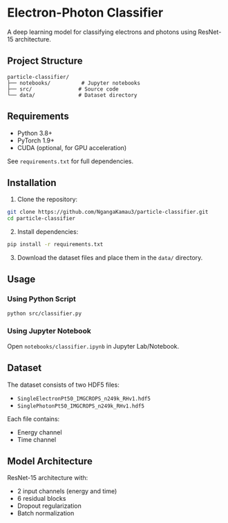 # Electron-Photon Classifier

A deep learning model for classifying electrons and photons using ResNet-15 architecture.

## Project Structure

```
particle-classifier/
├── notebooks/          # Jupyter notebooks
├── src/               # Source code
└── data/              # Dataset directory
```

## Requirements

- Python 3.8+
- PyTorch 1.9+
- CUDA (optional, for GPU acceleration)

See `requirements.txt` for full dependencies.

## Installation

1. Clone the repository:
```bash
git clone https://github.com/NgangaKamau3/particle-classifier.git
cd particle-classifier
```

2. Install dependencies:
```bash
pip install -r requirements.txt
```

3. Download the dataset files and place them in the `data/` directory.

## Usage

### Using Python Script
```bash
python src/classifier.py
```

### Using Jupyter Notebook
Open `notebooks/classifier.ipynb` in Jupyter Lab/Notebook.

## Dataset

The dataset consists of two HDF5 files:
- `SingleElectronPt50_IMGCROPS_n249k_RHv1.hdf5`
- `SinglePhotonPt50_IMGCROPS_n249k_RHv1.hdf5`

Each file contains:
- Energy channel
- Time channel

## Model Architecture

ResNet-15 architecture with:
- 2 input channels (energy and time)
- 6 residual blocks
- Dropout regularization
- Batch normalization



